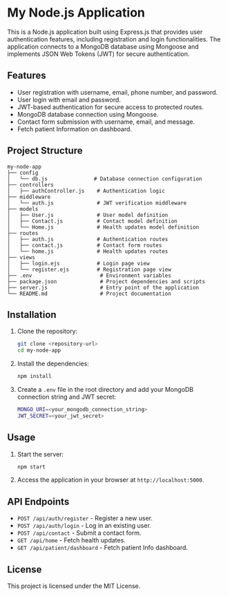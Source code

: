 # My Node.js Application

This is a Node.js application built using Express.js that provides user authentication features, including registration and login functionalities. The application connects to a MongoDB database using Mongoose and implements JSON Web Tokens (JWT) for secure authentication.

## Features

- User registration with username, email, phone number, and password.
- User login with email and password.
- JWT-based authentication for secure access to protected routes.
- MongoDB database connection using Mongoose.
- Contact form submission with username, email, and message.
- Fetch patient Information on dashboard.

## Project Structure

```
my-node-app
├── config
│   └── db.js               # Database connection configuration
├── controllers
│   ├── authController.js    # Authentication logic
├── middleware
│   └── auth.js              # JWT verification middleware
├── models
│   ├── User.js              # User model definition
│   ├── Contact.js           # Contact model definition
│   └── Home.js              # Health updates model definition
├── routes
│   ├── auth.js              # Authentication routes
│   ├── contact.js           # Contact form routes
│   └── home.js              # Health updates routes
├── views
│   ├── login.ejs            # Login page view
│   └── register.ejs         # Registration page view
├── .env                      # Environment variables
├── package.json              # Project dependencies and scripts
├── server.js                 # Entry point of the application
└── README.md                 # Project documentation
```

## Installation

1. Clone the repository:

   ```sh
   git clone <repository-url>
   cd my-node-app
   ```

2. Install the dependencies:

   ```sh
   npm install
   ```

3. Create a `.env` file in the root directory and add your MongoDB connection string and JWT secret:

   ```sh
   MONGO_URI=<your_mongodb_connection_string>
   JWT_SECRET=<your_jwt_secret>
   ```

## Usage

1. Start the server:

   ```sh
   npm start
   ```

2. Access the application in your browser at `http://localhost:5000`.

## API Endpoints

- `POST /api/auth/register` - Register a new user.
- `POST /api/auth/login` - Log in an existing user.
- `POST /api/contact` - Submit a contact form.
- `GET /api/home` - Fetch health updates.
- `GET /api/patient/dashboard` - Fetch patient Info dashboard.

## License

This project is licensed under the MIT License.
